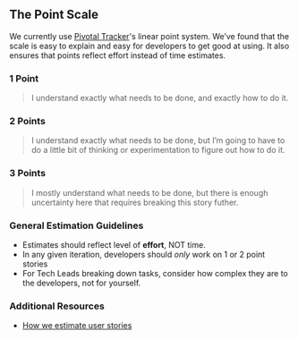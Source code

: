 ## The Point Scale

We currently use [Pivotal Tracker](https://www.pivotaltracker.com)'s linear point system.
We’ve found that the scale is easy to explain and easy for developers to get good at using. It also ensures that points reflect effort instead of time estimates.

### 1 Point
> I understand exactly what needs to be done, and exactly how to do it.
 
### 2 Points
> I understand exactly what needs to be done, but I’m going to have to do a little bit of thinking or experimentation to figure out how to do it.
 
### 3 Points
> I mostly understand what needs to be done, but there is enough uncertainty here that requires breaking this story futher.

### General Estimation Guidelines
- Estimates should reflect level of **effort**, NOT time.
- In any given iteration, developers should *only* work on 1 or 2 point stories
- For Tech Leads breaking down tasks, consider how complex they are to the developers, not for yourself.

### Additional Resources
- [How we estimate user stories](https://medium.com/modern-agile/how-we-estimate-user-stories-f345fd384474)
